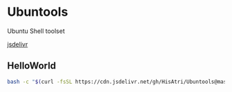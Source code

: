 # Ubuntools

Ubuntu Shell toolset

[jsdelivr](https://cdn.jsdelivr.net/gh/HisAtri/Ubuntools@master/)

## HelloWorld

```bash
bash -c "$(curl -fsSL https://cdn.jsdelivr.net/gh/HisAtri/Ubuntools@master/HelloWorld/helloworld.sh)"
```

